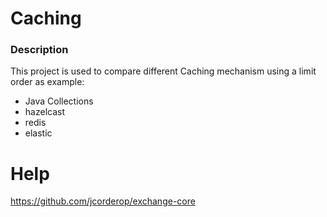 # Caching

### Description

This project is used to compare different Caching mechanism using a limit order as example:

* Java Collections
* hazelcast
* redis
* elastic

# Help

https://github.com/jcorderop/exchange-core

